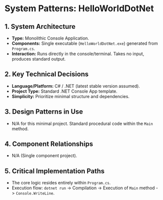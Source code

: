 # System Patterns: HelloWorldDotNet

## 1. System Architecture

*   **Type:** Monolithic Console Application.
*   **Components:** Single executable (`HelloWorldDotNet.exe`) generated from `Program.cs`.
*   **Interaction:** Runs directly in the console/terminal. Takes no input, produces standard output.

## 2. Key Technical Decisions

*   **Language/Platform:** C# / .NET (latest stable version assumed).
*   **Project Type:** Standard .NET Console App template.
*   **Simplicity:** Prioritize minimal structure and dependencies.

## 3. Design Patterns in Use

*   N/A for this minimal project. Standard procedural code within the `Main` method.

## 4. Component Relationships

*   N/A (Single component project).

## 5. Critical Implementation Paths

*   The core logic resides entirely within `Program.cs`.
*   Execution flow: `dotnet run` -> Compilation -> Execution of `Main` method -> `Console.WriteLine`.
